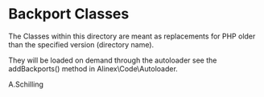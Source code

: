 Backport Classes
==============

The Classes within this directory are meant as replacements for PHP older than
the specified version (directory name).

They will be loaded on demand through the autoloader see the addBackports()
method in Alinex\Code\Autoloader.

A.Schilling
